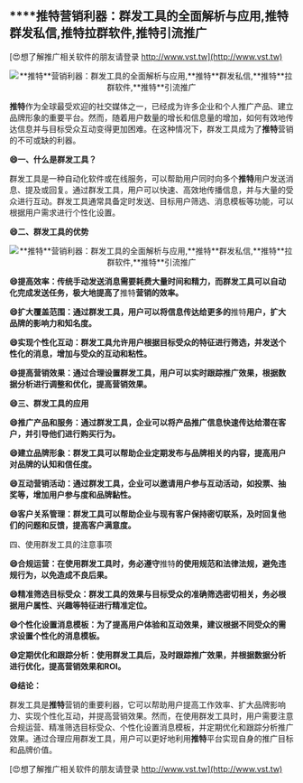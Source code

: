 ## ****推特**营销利器：群发工具的全面解析与应用,**推特**群发私信,**推特**拉群软件,**推特**引流推广**

[😍想了解推广相关软件的朋友请登录 http://www.vst.tw](http://www.vst.tw)

 <center><img src="https://vst.tw/MP4/tuiguang/png/2.png" alt="**推特**营销利器：群发工具的全面解析与应用,**推特**群发私信,**推特**拉群软件,**推特**引流推广"></center>

**推特**作为全球最受欢迎的社交媒体之一，已经成为许多企业和个人推广产品、建立品牌形象的重要平台。然而，随着用户数量的增长和信息量的增加，如何有效地传达信息并与目标受众互动变得更加困难。在这种情况下，群发工具成为了**推特**营销的不可或缺的利器。

**😄一、什么是群发工具？**

群发工具是一种自动化软件或在线服务，可以帮助用户同时向多个**推特**用户发送消息、提及或回复。通过群发工具，用户可以快速、高效地传播信息，并与大量的受众进行互动。群发工具通常具备定时发送、目标用户筛选、消息模板等功能，可以根据用户需求进行个性化设置。

**😄二、群发工具的优势**

 <center><img src="https://vst.tw/MP4/tuiguang/png/0.png" alt="**推特**营销利器：群发工具的全面解析与应用,**推特**群发私信,**推特**拉群软件,**推特**引流推广"></center>

**😄提高效率：传统手动发送消息需要耗费大量时间和精力，而群发工具可以自动化完成发送任务，极大地提高了**推特**营销的效率。**

**😄扩大覆盖范围：通过群发工具，用户可以将信息传达给更多的**推特**用户，扩大品牌的影响力和知名度。**

**😄实现个性化互动：群发工具允许用户根据目标受众的特征进行筛选，并发送个性化的消息，增加与受众的互动和粘性。**

**😄提高营销效果：通过合理设置群发工具，用户可以实时跟踪推广效果，根据数据分析进行调整和优化，提高营销效果。**

**😄三、群发工具的应用**

**😄推广产品和服务：通过群发工具，企业可以将产品推广信息快速传达给潜在客户，并引导他们进行购买行为。**

**😄建立品牌形象：群发工具可以帮助企业定期发布与品牌相关的内容，提高用户对品牌的认知和信任度。**

**😄互动营销活动：通过群发工具，企业可以邀请用户参与互动活动，如投票、抽奖等，增加用户参与度和品牌黏性。**

**😄客户关系管理：群发工具可以帮助企业与现有客户保持密切联系，及时回复他们的问题和反馈，提高客户满意度。**

四、使用群发工具的注意事项

**😄合规运营：在使用群发工具时，务必遵守**推特**的使用规范和法律法规，避免违规行为，以免造成不良后果。**

**😄精准筛选目标受众：群发工具的效果与目标受众的准确筛选密切相关，务必根据用户属性、兴趣等特征进行精准定位。**

**😄个性化设置消息模板：为了提高用户体验和互动效果，建议根据不同受众的需求设置个性化的消息模板。**

**😄定期优化和跟踪分析：使用群发工具后，及时跟踪推广效果，并根据数据分析进行优化，提高营销效果和ROI。**

**😄结论：**

群发工具是**推特**营销的重要利器，它可以帮助用户提高工作效率、扩大品牌影响力、实现个性化互动，并提高营销效果。然而，在使用群发工具时，用户需要注意合规运营、精准筛选目标受众、个性化设置消息模板，并定期优化和跟踪分析推广效果。通过合理应用群发工具，用户可以更好地利用**推特**平台实现自身的推广目标和品牌价值。

[😍想了解推广相关软件的朋友请登录 http://www.vst.tw](http://www.vst.tw)



